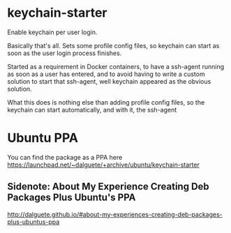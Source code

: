 # keychain-starter

Enable keychain per user login.

Basically that's all. Sets some profile config files, so keychain can start as soon
as the user login process finishes.

Started as a requirement in Docker containers, to have a ssh-agent running as soon
as a user has entered, and to avoid having to write a custom solution to start
that ssh-agent, well keychain appeared as the obvious solution.

What this does is nothing else than adding profile config files, so the keychain
can start automatically, and with it, the ssh-agent

Ubuntu PPA
==========

You can find the package as a PPA here https://launchpad.net/~dalguete/+archive/ubuntu/keychain-starter

Sidenote: About My Experience Creating Deb Packages Plus Ubuntu's PPA
---------------------------------------------------------------------

http://dalguete.github.io/#about-my-experiences-creating-deb-packages-plus-ubuntus-ppa
